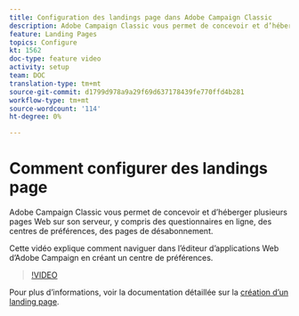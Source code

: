 ```yaml
---
title: Configuration des landings page dans Adobe Campaign Classic
description: Adobe Campaign Classic vous permet de concevoir et d’héberger plusieurs pages Web sur son serveur, y compris des questionnaires en ligne, des centres de préférences, des pages de désabonnement. Cette vidéo explique comment naviguer dans l’éditeur d’applications Web d’Adobe Campaign en créant un centre de préférences.
feature: Landing Pages
topics: Configure
kt: 1562
doc-type: feature video
activity: setup
team: DOC
translation-type: tm+mt
source-git-commit: d1799d978a9a29f69d637178439fe770ffd4b281
workflow-type: tm+mt
source-wordcount: '114'
ht-degree: 0%

---
```



# Comment configurer des landings page

Adobe Campaign Classic vous permet de concevoir et d’héberger plusieurs pages Web sur son serveur, y compris des questionnaires en ligne, des centres de préférences, des pages de désabonnement.

Cette vidéo explique comment naviguer dans l’éditeur d’applications Web d’Adobe Campaign en créant un centre de préférences.

>[!VIDEO](https://video.tv.adobe.com/v/25041?quality=12)

Pour plus d’informations, voir la documentation détaillée sur la [création d’un landing page](https://docs.adobe.com/content/help/en/campaign-classic/using/designing-content/editing-html-content/creating-a-landing-page.html).
